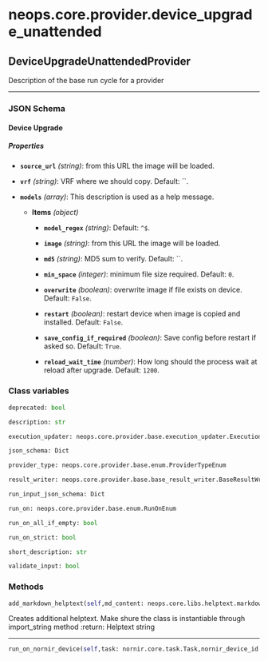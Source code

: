 # neops.core.provider.device_upgrade_unattended
## DeviceUpgradeUnattendedProvider
Description of the base run cycle for a provider

----------
### JSON Schema
#### Device Upgrade


##### Properties


- **`source_url`** *(string)*: from this URL the image will be loaded.

- **`vrf`** *(string)*: VRF where we should copy. Default: ``.

- **`models`** *(array)*: This description is used as a help message.

  - **Items** *(object)*

    - **`model_regex`** *(string)*: Default: `^$`.

    - **`image`** *(string)*: from this URL the image will be loaded.

    - **`md5`** *(string)*: MD5 sum to verify. Default: ``.

    - **`min_space`** *(integer)*: minimum file size required. Default: `0`.

    - **`overwrite`** *(boolean)*: overwrite image if file exists on device. Default: `False`.

    - **`restart`** *(boolean)*: restart device when image is copied and installed. Default: `False`.

    - **`save_config_if_required`** *(boolean)*: Save config before restart if asked so. Default: `True`.

    - **`reload_wait_time`** *(number)*: How long should the process wait at reload after upgrade. Default: `1200`.

### Class variables
```python
deprecated: bool
```
```python
description: str
```
```python
execution_updater: neops.core.provider.base.execution_updater.ExecutionUpdater
```
```python
json_schema: Dict
```
```python
provider_type: neops.core.provider.base.enum.ProviderTypeEnum
```
```python
result_writer: neops.core.provider.base.base_result_writer.BaseResultWriter
```
```python
run_input_json_schema: Dict
```
```python
run_on: neops.core.provider.base.enum.RunOnEnum
```
```python
run_on_all_if_empty: bool
```
```python
run_on_strict: bool
```
```python
short_description: str
```
```python
validate_input: bool
```
### Methods
```python
add_markdown_helptext(self,md_content: neops.core.libs.helptext.markdown_content.MarkDownContent) -> 
```
Creates additional helptext. Make shure the class is instantiable through import_string method
:return: Helptext string

----------
```python
run_on_nornir_device(self,task: nornir.core.task.Task,nornir_device_id: int,**kwargs) -> Any
```